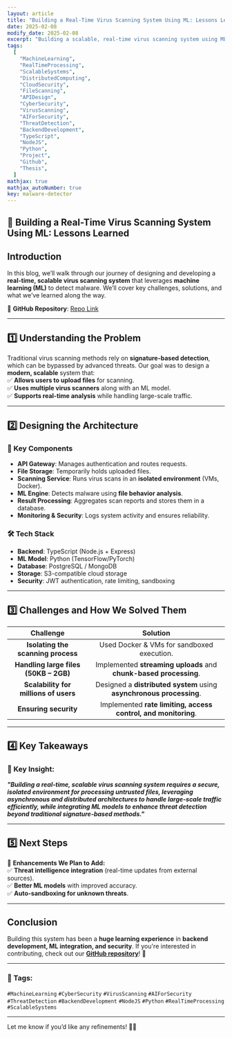 ```yaml
---
layout: article
title: "Building a Real-Time Virus Scanning System Using ML: Lessons Learned"
date: 2025-02-08
modify_date: 2025-02-08
excerpt: "Building a scalable, real-time virus scanning system using ML presented unique challenges in security, performance, and architecture. In this blog, we share our journey of designing an isolated scanning process, integrating an AI-powered malware detection model, and ensuring scalability for millions of users. From handling large files to improving detection accuracy, here’s what we learned and what’s next for our project."
tags:
  [
    "MachineLearning",
    "RealTimeProcessing",
    "ScalableSystems",
    "DistributedComputing",
    "CloudSecurity",
    "FileScanning",
    "APIDesign",
    "CyberSecurity",
    "VirusScanning",
    "AIForSecurity",
    "ThreatDetection",
    "BackendDevelopment",
    "TypeScript",
    "NodeJS",
    "Python",
    "Project",
    "Github",
    "Thesis",
  ]
mathjax: true
mathjax_autoNumber: true
key: malware-detector
---
```


## **🚀 Building a Real-Time Virus Scanning System Using ML: Lessons Learned**

## **Introduction**

In this blog, we’ll walk through our journey of designing and developing a **real-time, scalable virus scanning system** that leverages **machine learning (ML)** to detect malware. We’ll cover key challenges, solutions, and what we’ve learned along the way.

🔗 **GitHub Repository**: [Repo Link](https://github.com/ahmed-n-abdeltwab/spyware-detector)

---

## **1️⃣ Understanding the Problem**

Traditional virus scanning methods rely on **signature-based detection**, which can be bypassed by advanced threats. Our goal was to design a **modern, scalable** system that:  
✅ **Allows users to upload files** for scanning.  
✅ **Uses multiple virus scanners** along with an ML model.  
✅ **Supports real-time analysis** while handling large-scale traffic.

---

## **2️⃣ Designing the Architecture**

### **📌 Key Components**

- **API Gateway**: Manages authentication and routes requests.
- **File Storage**: Temporarily holds uploaded files.
- **Scanning Service**: Runs virus scans in an **isolated environment** (VMs, Docker).
- **ML Engine**: Detects malware using **file behavior analysis**.
- **Result Processing**: Aggregates scan reports and stores them in a database.
- **Monitoring & Security**: Logs system activity and ensures reliability.

### **🛠️ Tech Stack**

- **Backend**: TypeScript (Node.js + Express)
- **ML Model**: Python (TensorFlow/PyTorch)
- **Database**: PostgreSQL / MongoDB
- **Storage**: S3-compatible cloud storage
- **Security**: JWT authentication, rate limiting, sandboxing

---

## **3️⃣ Challenges and How We Solved Them**

|               Challenge               |                               Solution                               |
| :-----------------------------------: | :------------------------------------------------------------------: |
|  **Isolating the scanning process**   |              Used Docker & VMs for sandboxed execution.              |
| **Handling large files (50KB – 2GB)** |  Implemented **streaming uploads** and **chunk-based processing**.   |
| **Scalability for millions of users** | Designed a **distributed system** using **asynchronous processing**. |
|         **Ensuring security**         |    Implemented **rate limiting, access control, and monitoring**.    |

---

## **4️⃣ Key Takeaways**

### **🔑 Key Insight:**

**_"Building a real-time, scalable virus scanning system requires a secure, isolated environment for processing untrusted files, leveraging asynchronous and distributed architectures to handle large-scale traffic efficiently, while integrating ML models to enhance threat detection beyond traditional signature-based methods."_**

---

## **5️⃣ Next Steps**

🎯 **Enhancements We Plan to Add:**  
✅ **Threat intelligence integration** (real-time updates from external sources).  
✅ **Better ML models** with improved accuracy.  
✅ **Auto-sandboxing for unknown threats**.

---

## **Conclusion**

Building this system has been a **huge learning experience** in **backend development, ML integration, and security**. If you're interested in contributing, check out our **[GitHub repository](https://github.com/ahmed-n-abdeltwab/spyware-detector)**! 🚀

---

### **🔖 Tags:**

`#MachineLearning` `#CyberSecurity` `#VirusScanning` `#AIForSecurity` `#ThreatDetection` `#BackendDevelopment` `#NodeJS` `#Python` `#RealTimeProcessing` `#ScalableSystems`

---

Let me know if you’d like any refinements! 🚀🔥
